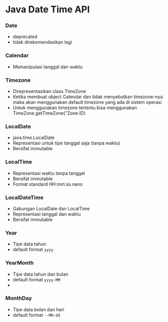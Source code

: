 # Java Date Time API

### Date
- deprecated
- tidak direkomendasikan lagi


### Calendar
- Memanipulasi tanggal dan waktu

### Timezone
- Direpresentasikan class TimeZone
- Ketika membuat object Calendar dan tidak menyebutkan timezone-nya maka akan menggunakan default timezone yang ada di sistem operasi
- Untuk menggunakan timezone tertentu bisa menggunakan TimeZone.getTimeZone("Zone ID)

### LocalDate
- java.time.LocalDate
- Representasi untuk tipe tanggal saja (tanpa waktu)
- Bersifat immutable

### LocalTime
- Representasi waktu tanpa tanggal
- Bersifat immutable
- Format standard HH:mm:ss.nano

### LocalDateTime
- Gabungan LocalDate dan LocalTime
- Representasi tanggal dan waktu
- Bersifat immutable


### Year
- Tipe data tahun
- default format `yyyy`

### YearMonth
- Tipe data tahun dan bulan
- default format `yyyy-MM`
- 
### MonthDay
- Tipe data  bulan dan hari
- default format `--MM-dd`
